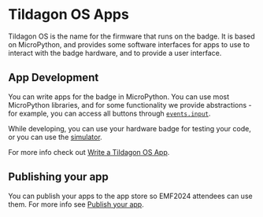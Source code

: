 # Tildagon OS Apps

Tildagon OS is the name for the firmware that runs on the badge. It is based on MicroPython, and provides some software interfaces for apps to use to interact with the badge hardware, and to provide a user interface.

## App Development

You can write apps for the badge in MicroPython. You can use most MicroPython libraries, and for some functionality we provide abstractions - for example, you can access all buttons through [`events.input`](./widgets-and-hardware/badge-hardware.md#buttons).

While developing, you can use your hardware badge for testing your code, or you can use the [simulator].

For more info check out [Write a Tildagon OS App][app-getting-started].

## Publishing your app

You can publish your apps to the app store so EMF2024 attendees can use them. For more info see [Publish your app](publish.md).

[simulator]: https://github.com/emfcamp/badge-2024-software/tree/main/sim
[app-getting-started]: ./development.md
